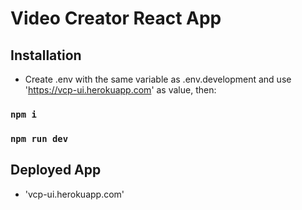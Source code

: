 # Video Creator React App

## Installation

- Create .env with the same variable as .env.development and use 'https://vcp-ui.herokuapp.com' as value, then:

### `npm i`

### `npm run dev`

## Deployed App

- 'vcp-ui.herokuapp.com'
